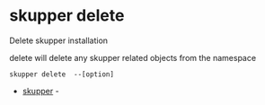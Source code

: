 # skupper delete

Delete skupper installation

delete will delete any skupper related objects from the namespace

    skupper delete  --[option]

* [skupper](skupper.adoc)	 -
